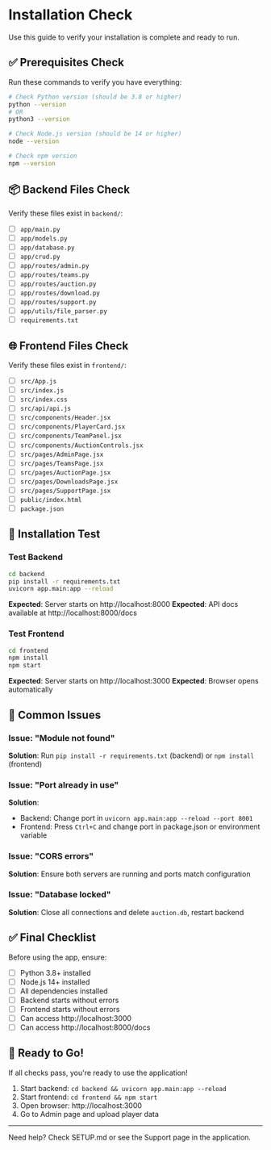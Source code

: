 # Installation Check

Use this guide to verify your installation is complete and ready to run.

## ✅ Prerequisites Check

Run these commands to verify you have everything:

```bash
# Check Python version (should be 3.8 or higher)
python --version
# OR
python3 --version

# Check Node.js version (should be 14 or higher)
node --version

# Check npm version
npm --version
```

## 📦 Backend Files Check

Verify these files exist in `backend/`:

- [ ] `app/main.py`
- [ ] `app/models.py`
- [ ] `app/database.py`
- [ ] `app/crud.py`
- [ ] `app/routes/admin.py`
- [ ] `app/routes/teams.py`
- [ ] `app/routes/auction.py`
- [ ] `app/routes/download.py`
- [ ] `app/routes/support.py`
- [ ] `app/utils/file_parser.py`
- [ ] `requirements.txt`

## 🌐 Frontend Files Check

Verify these files exist in `frontend/`:

- [ ] `src/App.js`
- [ ] `src/index.js`
- [ ] `src/index.css`
- [ ] `src/api/api.js`
- [ ] `src/components/Header.jsx`
- [ ] `src/components/PlayerCard.jsx`
- [ ] `src/components/TeamPanel.jsx`
- [ ] `src/components/AuctionControls.jsx`
- [ ] `src/pages/AdminPage.jsx`
- [ ] `src/pages/TeamsPage.jsx`
- [ ] `src/pages/AuctionPage.jsx`
- [ ] `src/pages/DownloadsPage.jsx`
- [ ] `src/pages/SupportPage.jsx`
- [ ] `public/index.html`
- [ ] `package.json`

## 🧪 Installation Test

### Test Backend

```bash
cd backend
pip install -r requirements.txt
uvicorn app.main:app --reload
```

**Expected**: Server starts on http://localhost:8000
**Expected**: API docs available at http://localhost:8000/docs

### Test Frontend

```bash
cd frontend
npm install
npm start
```

**Expected**: Server starts on http://localhost:3000
**Expected**: Browser opens automatically

## 🐛 Common Issues

### Issue: "Module not found"
**Solution**: Run `pip install -r requirements.txt` (backend) or `npm install` (frontend)

### Issue: "Port already in use"
**Solution**: 
- Backend: Change port in `uvicorn app.main:app --reload --port 8001`
- Frontend: Press `Ctrl+C` and change port in package.json or environment variable

### Issue: "CORS errors"
**Solution**: Ensure both servers are running and ports match configuration

### Issue: "Database locked"
**Solution**: Close all connections and delete `auction.db`, restart backend

## ✅ Final Checklist

Before using the app, ensure:

- [ ] Python 3.8+ installed
- [ ] Node.js 14+ installed
- [ ] All dependencies installed
- [ ] Backend starts without errors
- [ ] Frontend starts without errors
- [ ] Can access http://localhost:3000
- [ ] Can access http://localhost:8000/docs

## 🎉 Ready to Go!

If all checks pass, you're ready to use the application!

1. Start backend: `cd backend && uvicorn app.main:app --reload`
2. Start frontend: `cd frontend && npm start`
3. Open browser: http://localhost:3000
4. Go to Admin page and upload player data

---

Need help? Check SETUP.md or see the Support page in the application.

